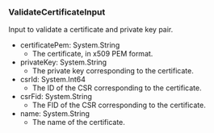 ### ValidateCertificateInput
Input to validate a certificate and private key pair.

- certificatePem: System.String
  - The certificate, in x509 PEM format.
- privateKey: System.String
  - The private key corresponding to the certificate.
- csrId: System.Int64
  - The ID of the CSR corresponding to the certificate.
- csrFid: System.String
  - The FID of the CSR corresponding to the certificate.
- name: System.String
  - The name of the certificate.
